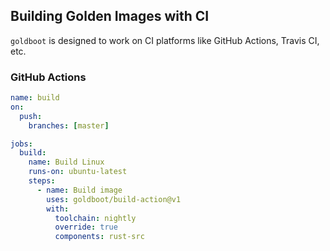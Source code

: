 ## Building Golden Images with CI

`goldboot` is designed to work on CI platforms like GitHub Actions, Travis CI, etc.

### GitHub Actions

```yaml
name: build
on:
  push:
    branches: [master]

jobs:
  build:
    name: Build Linux
    runs-on: ubuntu-latest
    steps:
      - name: Build image
        uses: goldboot/build-action@v1
        with:
          toolchain: nightly
          override: true
          components: rust-src
```